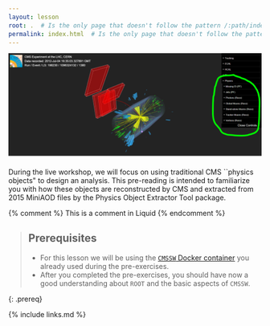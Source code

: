```yaml
---
layout: lesson
root: .  # Is the only page that doesn't follow the pattern /:path/index.html
permalink: index.html  # Is the only page that doesn't follow the pattern /:path/index.html
---
```


![](/assets/img/physobjlessonimage.PNG)

During the live workshop, we will focus on using traditional CMS ``physics objects" to design an analysis. This pre-reading is intended to familiarize you with how these objects are reconstructed by CMS and extracted from 2015 MiniAOD files by the Physics Object Extractor Tool package. 

<!-- this is an html comment -->

{% comment %} This is a comment in Liquid {% endcomment %}

> ## Prerequisites
> 
> * For this lesson we will be using the [`CMSSW` Docker container](https://cms-opendata-workshop.github.io/workshop2023-lesson-docker/03-docker-for-cms-opendata/index.html#download-the-docker-image-for-cmssw-open-data-and-start-a-container) you already used during the pre-exercises.
> * After you completed the pre-exercises, you should have now a good understanding about `ROOT` and the basic aspects of `CMSSW`.
>
{: .prereq}

{% include links.md %}
